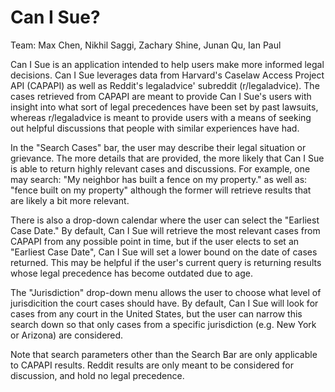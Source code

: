 # Can I Sue? 
Team: Max Chen, Nikhil Saggi, Zachary Shine, Junan Qu, Ian Paul


Can I Sue is an application intended to help users make more informed legal decisions. Can I Sue leverages data from Harvard's Caselaw Access Project API (CAPAPI) as well as Reddit's legaladvice' subreddit (r/legaladvice). The cases retrieved from CAPAPI are meant to provide Can I Sue's users with insight into what sort of legal precedences have been set by past lawsuits, whereas r/legaladvice is meant to provide users with a means of seeking out helpful discussions that people with similar experiences have had.

In the "Search Cases" bar, the user may describe their legal situation or grievance. The more details that are provided, the more likely that Can I Sue is able to return highly relevant cases and discussions. For example, one may search:
"My neighbor has built a fence on my property." as well as: "fence built on my property"
although the former will retrieve results that are likely a bit more relevant.

There is also a drop-down calendar where the user can select the "Earliest Case Date." By default, Can I Sue will retrieve the most relevant cases from CAPAPI from any possible point in time, but if the user elects to set an "Earliest Case Date", Can I Sue will set a lower bound on the date of cases returned. This may be helpful if the user's current query is returning results whose legal precedence has become outdated due to age.

The "Jurisdiction" drop-down menu allows the user to choose what level of jurisdicition the court cases should have. By default, Can I Sue will look for cases from any court in the United States, but the user can narrow this search down so that only cases from a specific jurisdiction (e.g. New York or Arizona) are considered.

Note that search parameters other than the Search Bar are only applicable to CAPAPI results. Reddit results are only meant to be considered for discussion, and hold no legal precedence.
